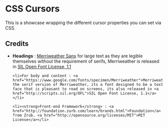 CSS Cursors
================

This is a showcase wrapping the different cursor properties you can set via CSS.

Credits
-------
<ul>
	<li><strong>Headings</strong> : <a href="https://www.google.com/fonts/specimen/Merriweather+Sans">Merriweather Sans</a> for large text as they are legible themselves without the requirement of serifs, Merriweather is released in <a href="http://scripts.sil.org/OFL">SIL Open Font License, 1.1</a></li>

	<li>For body and content : <a href="https://www.google.com/fonts/specimen/Merriweather">Merriweather</a> the serif version of Merriweather, its a font designed to be a text face that is pleasant to read on screens, its also released in <a href="http://scripts.sil.org/OFL">SIL Open Font License, 1.1</a></li>

	<li><strong>Front-end Framework</strong> : <a href="http://foundation.zurb.com/learn/brands.html">Foundation</a> from Zrub. <a href="http://opensource.org/licenses/MIT">MIT License</a></li>
</ul>
